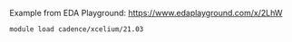 Example from EDA Playground: https://www.edaplayground.com/x/2LhW

```bash
module load cadence/xcelium/21.03
```